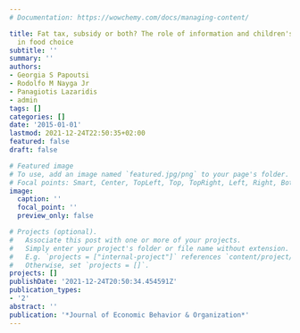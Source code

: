 ```yaml
---
# Documentation: https://wowchemy.com/docs/managing-content/

title: Fat tax, subsidy or both? The role of information and children's pester power
  in food choice
subtitle: ''
summary: ''
authors:
- Georgia S Papoutsi
- Rodolfo M Nayga Jr
- Panagiotis Lazaridis
- admin
tags: []
categories: []
date: '2015-01-01'
lastmod: 2021-12-24T22:50:35+02:00
featured: false
draft: false

# Featured image
# To use, add an image named `featured.jpg/png` to your page's folder.
# Focal points: Smart, Center, TopLeft, Top, TopRight, Left, Right, BottomLeft, Bottom, BottomRight.
image:
  caption: ''
  focal_point: ''
  preview_only: false

# Projects (optional).
#   Associate this post with one or more of your projects.
#   Simply enter your project's folder or file name without extension.
#   E.g. `projects = ["internal-project"]` references `content/project/deep-learning/index.md`.
#   Otherwise, set `projects = []`.
projects: []
publishDate: '2021-12-24T20:50:34.454591Z'
publication_types:
- '2'
abstract: ''
publication: '*Journal of Economic Behavior & Organization*'
---
```

